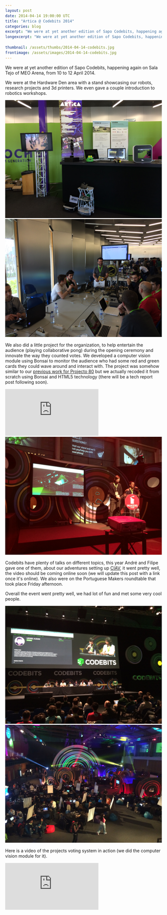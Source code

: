 ```yaml
---
layout: post
date: 2014-04-14 19:00:00 UTC
title: "Artica @ Codebits 2014"
categories: blog
excerpt: "We were at yet another edition of Sapo Codebits, happening again on Sala Tejo of MEO Arena, from 10 to 12 April 2014."
longexcerpt: "We were at yet another edition of Sapo Codebits, happening again on Sala Tejo of MEO Arena, from 10 to 12 April 2014."

thumbnail: /assets/thumbs/2014-04-14-codebits.jpg
frontimage: /assets/images/2014-04-14-codebits.jpg
---
```


We were at yet another edition of Sapo Codebits, happening again on Sala Tejo of MEO Arena, from 10 to 12 April 2014.

We were at the Hardware Den area with a stand showcasing our robots, research projects and 3d printers. We even gave a couple introduction to robotics workshops.

<img class="postimage" src="/assets/images/2014-04-14-codebits_1.jpg"/>

<img class="postimage" src="/assets/images/2014-04-14-codebits_5.jpg"/>

We also did a little project for the organization, to help entertain the audience (playing collaborative pong) during the opening ceremony and innovate the way they counted votes. We developed a computer vision module using Bonsai to monitor the audience who had some red and green cards they could wave around and interact with. The project was somehow similar to our <a href="http://artica.cc/projects/interactive/2013/09/26/audience-pong.html">previous work for Projecto 80</a> but we actually recoded it from scratch using Bonsai and HTML5 technology (there will be a tech report post following soon).

<div class="video-container"><iframe src="http://rd3.videos.sapo.pt/playhtml?file=http://rd3.videos.sapo.pt/NuRAWAms8dISgkdlJfny/mov/1" frameborder="0" allowfullscreen></iframe></div>


<img class="postimage" src="/assets/images/2014-04-14-codebits_3.jpg"/>

Codebits have plenty of talks on different topics, this year André and Filipe gave one of them, about our adventures setting up <a href="http://artica.cc/projects/interactive/2013/07/15/ciav-tech-report.html">CIAV</a>, it went pretty well, the video should be coming online soon (we will update this post with a link once it's online). We also were on the Portuguese Makers roundtable that took place Friday afternoon.

Overall the event went pretty well, we had lot of fun and met some very cool people.

<img class="postimage" src="/assets/images/2014-04-14-codebits_4.jpg"/>

<img class="postimage" src="/assets/images/2014-04-14-codebits.jpg"/>

Here is a video of the projects voting system in action (we did the computer vision module for it).

<div class="video-container"><iframe src="http://www.youtube.com/embed/KC0FbYL5YsE" frameborder="0" allowfullscreen></iframe></div>


